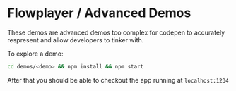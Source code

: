 # Flowplayer / Advanced Demos

These demos are advanced demos too complex for codepen to accurately respresent and allow developers to tinker with.

To explore a demo:

```bash
cd demos/<demo> && npm install && npm start
```

After that you should be able to checkout the app running at `localhost:1234`